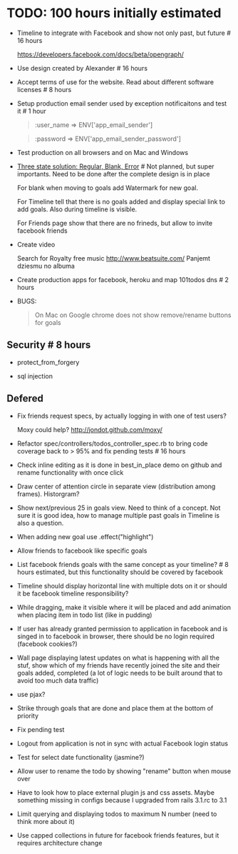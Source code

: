 # TODO: 100 hours initially estimated

*   Timeline to integrate with Facebook and show not only past, but future # 16 hours
    
    https://developers.facebook.com/docs/beta/opengraph/
     
*   Use design created by Alexander # 16 hours

*   Accept terms of use for the website. Read about different software licenses # 8 hours

*   Setup production email sender used by exception notificaitons and test it # 1 hour
    
    >:user_name            => ENV['app_email_sender']
    
    >:password             => ENV['app_email_sender_password']

*   Test production on all browsers and on Mac and Windows

*   [Three state solution: Regular, Blank, Error](http://gettingreal.37signals.com/ch09_Three_State_Solution.php) # Not planned, but super importants. Need to be done after the complete design is in place
    
    For blank when moving to  goals add Watermark for new goal.
    
    For Timeline tell that there is no goals added and display special link to add goals. Also during timeline is visible.
    
    For Friends page show that there are no frineds, but allow to invite facebook friends

*   Create video

    Search for Royalty free music
    http://www.beatsuite.com/
    Panjemt dziesmu no albuma
 
*   Create production apps for facebook, heroku and map 101todos dns # 2 hours

*   BUGS:
    
    > On Mac on Google chrome does not show remove/rename buttons for goals

## Security # 8 hours

*   protect_from_forgery

*   sql injection

## Defered

*   Fix friends request specs, by actually logging in with one of test users?
    
    Moxy could help? http://jondot.github.com/moxy/

*   Refactor spec/controllers/todos_controller_spec.rb to bring code coverage back to > 95% and fix pending tests # 16 hours 

*   Check inline editing as it is done in best_in_place demo on github and rename functionality with once click

*   Draw center of attention circle in separate view (distribution among frames). Historgram?

*   Show next/previous 25 in goals view. Need to think of a concept. Not sure it is good idea, how to manage multiple past goals in Timeline is also a question.

*   When adding new goal use .effect("highlight")

*   Allow friends to facebook like specific goals

*   List facebook friends goals with the same concept as your timeline? # 8 hours estimated, but this functionality should be covered by facebook

*   Timeline should display horizontal line with multiple dots on it or should it be facebook timeline responsibility?

*   While dragging, make it visible where it will be placed and add animation when placing item in todo list (like in pudding)

*   If user has already granted permission to application in facebook and is singed in to facebook in browser, there should be no login required (facebook cookies?)

*   Wall page displaying latest updates on what is happening with all the stuf, show which of my friends have recently joined the site and their goals added, completed (a lot of logic needs to be built around that to avoid too much data traffic)

*   use pjax?

*   Strike through goals that are done and place them at the bottom of priority

*   Fix pending test

*   Logout from application is not in sync with actual Facebook login status

*   Test for select date functionality (jasmine?)

*   Allow user to rename the todo by showing "rename" button when mouse over

*   Have to look how to place external plugin js and css assets. Maybe something missing in configs because I upgraded from rails 3.1.rc to 3.1

*   Limit querying and displaying todos to maximum N number (need to think more about it)

*   Use capped collections in future for facebook friends features, but it requires architecture change
